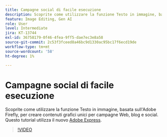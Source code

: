 ```yaml
---
title: Campagne social di facile esecuzione
description: Scoprite come utilizzare la funzione Testo in immagine, basata sull'Adobe Firefly, per creare contenuti grafici unici per campagne Web, blog e social
feature: Image Editing, Gen AI
role: User
level: Intermediate
jira: KT-13744
exl-id: 36758179-0f46-4fea-9ff5-dae7ec3e8a58
source-git-commit: 2c53f3fceed8a46bc9d1330ac95bc17f6ecd19de
workflow-type: tm+mt
source-wordcount: '58'
ht-degree: 1%

---
```


# Campagne social di facile esecuzione

Scoprite come utilizzare la funzione Testo in immagine, basata sull&#39;Adobe Firefly, per creare contenuti grafici unici per campagne Web, blog e social. Questo tutorial utilizza il nuovo [Adobe Express](https://www.adobe.com/express/).

>[!VIDEO](https://video.tv.adobe.com/v/3441371?quality=12&learn=on&hidetitle=true&captions=ita)
